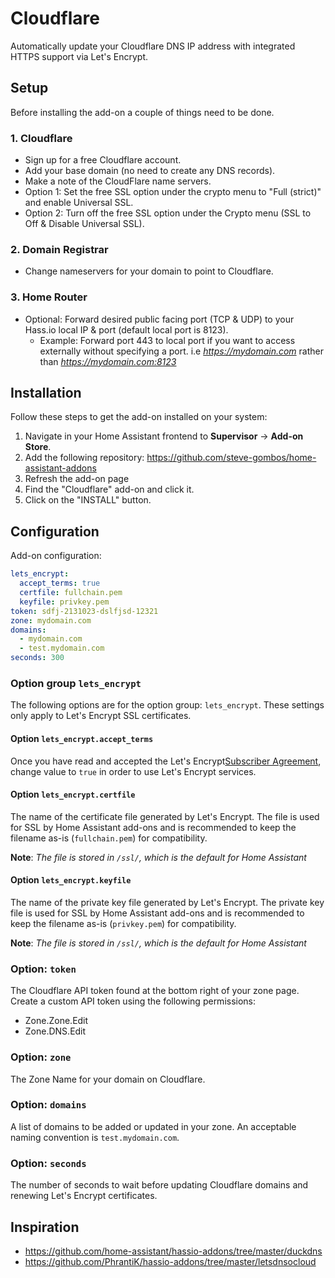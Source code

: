 # Cloudflare

Automatically update your Cloudflare DNS IP address with integrated HTTPS support via Let's Encrypt.

## Setup

Before installing the add-on a couple of things need to be done.

### 1. Cloudflare 
  - Sign up for a free Cloudflare account.
  - Add your base domain (no need to create any DNS records).
  - Make a note of the CloudFlare name servers.
  - Option 1: Set the free SSL option under the crypto menu to "Full (strict)" and enable Universal SSL.
  - Option 2: Turn off the free SSL option under the Crypto menu (SSL to Off & Disable Universal SSL).

### 2. Domain Registrar
  - Change nameservers for your domain to point to Cloudflare.

### 3. Home Router
  - Optional: Forward desired public facing port (TCP & UDP) to your Hass.io local IP & port (default local port is 8123).
    - Example: Forward port 443 to local port if you want to access externally without specifying a port. i.e *https://mydomain.com* rather than *https://mydomain.com:8123*

## Installation

Follow these steps to get the add-on installed on your system:

1. Navigate in your Home Assistant frontend to **Supervisor** -> **Add-on Store**.
2. Add the following repository: https://github.com/steve-gombos/home-assistant-addons
3. Refresh the add-on page
4. Find the "Cloudflare" add-on and click it.
5. Click on the "INSTALL" button.

## Configuration

Add-on configuration:

```yaml
lets_encrypt:
  accept_terms: true
  certfile: fullchain.pem
  keyfile: privkey.pem
token: sdfj-2131023-dslfjsd-12321
zone: mydomain.com
domains:
  - mydomain.com
  - test.mydomain.com
seconds: 300
```

### Option group `lets_encrypt`

The following options are for the option group: `lets_encrypt`. These settings
only apply to Let's Encrypt SSL certificates.

#### Option `lets_encrypt.accept_terms`

Once you have read and accepted the Let's Encrypt[Subscriber Agreement](https://letsencrypt.org/repository/), change value to `true` in order to use Let's Encrypt services.

#### Option `lets_encrypt.certfile`

The name of the certificate file generated by Let's Encrypt. The file is used for SSL by Home Assistant add-ons and is recommended to keep the filename as-is (`fullchain.pem`) for compatibility.

**Note**: _The file is stored in `/ssl/`, which is the default for Home Assistant_

#### Option `lets_encrypt.keyfile`

The name of the private key file generated by Let's Encrypt. The private key file is used for SSL by Home Assistant add-ons and is recommended to keep the filename as-is (`privkey.pem`) for compatibility.

**Note**: _The file is stored in `/ssl/`, which is the default for Home Assistant_

### Option: `token`

The Cloudflare API token found at the bottom right of your zone page.  Create a custom API token using the following permissions:
* Zone.Zone.Edit
* Zone.DNS.Edit

### Option: `zone`

The Zone Name for your domain on Cloudflare. 

### Option: `domains`

A list of domains to be added or updated in your zone. An acceptable naming convention is `test.mydomain.com`.

### Option: `seconds`

The number of seconds to wait before updating Cloudflare domains and renewing Let's Encrypt certificates.

## Inspiration

* https://github.com/home-assistant/hassio-addons/tree/master/duckdns
* https://github.com/PhrantiK/hassio-addons/tree/master/letsdnsocloud